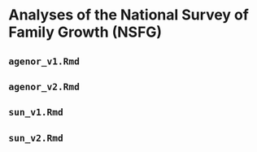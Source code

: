 # Analyses of the National Survey of Family Growth (NSFG)

## `agenor_v1.Rmd`

## `agenor_v2.Rmd`

## `sun_v1.Rmd`

## `sun_v2.Rmd`
